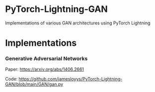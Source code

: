 # PyTorch-Lightning-GAN
Implementations of various GAN architectures using PyTorch Lightning

# Implementations
### Generative Adversarial Networks

Paper: https://arxiv.org/abs/1406.2661

Code: https://github.com/jamesloyys/PyTorch-Lightning-GAN/blob/main/GAN/gan.py


